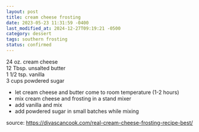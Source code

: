 ```yaml
---
layout: post
title: cream cheese frosting
date: 2023-05-23 11:31:59 -0400
last_modified_at: 2024-12-27T09:19:21 -0500
category: dessert
tags: southern frosting
status: confirmed
---
```


24 oz. cream cheese  
12 Tbsp. unsalted butter  
1 1/2 tsp. vanilla  
3 cups powdered sugar  
* let cream cheese and butter come to room temperature (1-2 hours)
* mix cream cheese and frosting in a stand mixer
* add vanilla and mix
* add powdered sugar in small batches while mixing

source: <https://divascancook.com/real-cream-cheese-frosting-recipe-best/>
